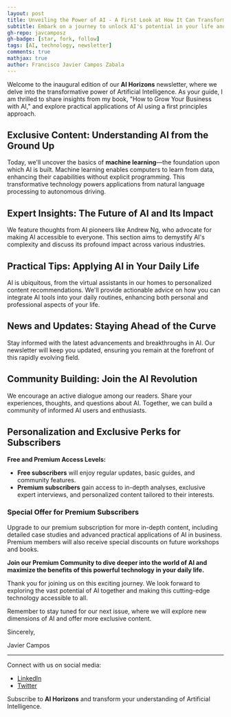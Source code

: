 ```yaml
---
layout: post
title: Unveiling the Power of AI - A First Look at How It Can Transform Your World
subtitle: Embark on a journey to unlock AI's potential in your life and business!
gh-repo: javcamposz
gh-badge: [star, fork, follow]
tags: [AI, technology, newsletter]
comments: true
mathjax: true
author: Francisco Javier Campos Zabala
---
```


Welcome to the inaugural edition of our **AI Horizons** newsletter, where we delve into the transformative power of Artificial Intelligence. As your guide, I am thrilled to share insights from my book, "How to Grow Your Business with AI," and explore practical applications of AI using a first principles approach.

## Exclusive Content: Understanding AI from the Ground Up

Today, we'll uncover the basics of **machine learning**—the foundation upon which AI is built. Machine learning enables computers to learn from data, enhancing their capabilities without explicit programming. This transformative technology powers applications from natural language processing to autonomous driving.

## Expert Insights: The Future of AI and Its Impact

We feature thoughts from AI pioneers like Andrew Ng, who advocate for making AI accessible to everyone. This section aims to demystify AI's complexity and discuss its profound impact across various industries.

## Practical Tips: Applying AI in Your Daily Life

AI is ubiquitous, from the virtual assistants in our homes to personalized content recommendations. We'll provide actionable advice on how you can integrate AI tools into your daily routines, enhancing both personal and professional aspects of your life.

## News and Updates: Staying Ahead of the Curve

Stay informed with the latest advancements and breakthroughs in AI. Our newsletter will keep you updated, ensuring you remain at the forefront of this rapidly evolving field.

## Community Building: Join the AI Revolution

We encourage an active dialogue among our readers. Share your experiences, thoughts, and questions about AI. Together, we can build a community of informed AI users and enthusiasts.

## Personalization and Exclusive Perks for Subscribers

**Free and Premium Access Levels:**

- **Free subscribers** will enjoy regular updates, basic guides, and community features.
- **Premium subscribers** gain access to in-depth analyses, exclusive expert interviews, and personalized content tailored to their interests.

### Special Offer for Premium Subscribers

Upgrade to our premium subscription for more in-depth content, including detailed case studies and advanced practical applications of AI in business. Premium members will also receive special discounts on future workshops and books.

**Join our Premium Community to dive deeper into the world of AI and maximize the benefits of this powerful technology in your daily life.**

Thank you for joining us on this exciting journey. We look forward to exploring the vast potential of AI together and making this cutting-edge technology accessible to all.

Remember to stay tuned for our next issue, where we will explore new dimensions of AI and offer more exclusive content.

Sincerely,

Javier Campos

---

Connect with us on social media:

- [LinkedIn](https://www.linkedin.com/in/javcamposz)
- [Twitter](https://twitter.com/javcamposz)

Subscribe to **AI Horizons** and transform your understanding of Artificial Intelligence.
